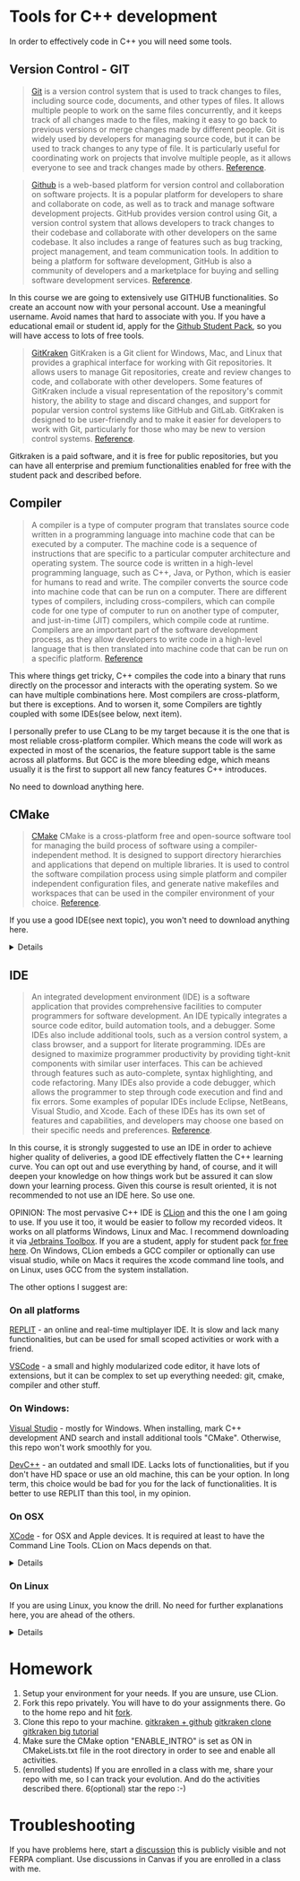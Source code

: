# Tools for C++ development

In order to effectively code in C++ you will need some tools.

## Version Control - GIT 

> [Git](https://git-scm.com/downloads) is a version control system that is used to track changes to files, including 
source code, documents, and other types of files. It allows multiple people to work on the same files concurrently, 
and it keeps track of all changes made to the files, making it easy to go back to previous versions or merge changes 
made by different people. Git is widely used by developers for managing source code, but it can be used to track changes
to any type of file. It is particularly useful for coordinating work on projects that involve multiple 
people, as it allows everyone to see and track changes made by others. [Reference](https://chat.openai.com/).

> [Github](https://github.com) is a web-based platform for version control and collaboration on software 
projects. It is a popular platform for developers to share and collaborate on code, as well as to track and manage 
software development projects. GitHub provides version control using Git, a version control system that allows 
developers to track changes to their codebase and collaborate with other developers on the same codebase. It also
includes a range of features such as bug tracking, project management, and team communication tools. In addition to 
being a platform for software development, GitHub is also a community of developers and a marketplace for buying and 
selling software development services. [Reference](https://chat.openai.com/).

In this course we are going to extensively use GITHUB functionalities. So create an account now with your 
personal account. Use a meaningful username. Avoid names that hard to associate with you. If you have a educational 
email or student id, apply for the [Github Student Pack](https://education.github.com/pack), so you will have access 
to lots of free tools.

> [GitKraken](https://www.gitkraken.com/) GitKraken is a Git client for Windows, Mac, and Linux that provides a 
graphical interface for working with Git repositories. It allows users to manage Git repositories, create and review 
changes to code, and collaborate with other developers. Some features of GitKraken include a visual representation 
of the repository's commit history, the ability to stage and discard changes, and support for popular version 
control systems like GitHub and GitLab. GitKraken is designed to be user-friendly and to make it easier for 
developers to work with Git, particularly for those who may be new to version control systems. 
[Reference](https://chat.openai.com/).

Gitkraken is a paid software, and it is free for public repositories, but you can have all enterprise and premium
functionalities enabled for free with the student pack and described before.  

## Compiler
> A compiler is a type of computer program that translates source code written in a programming language into machine 
code that can be executed by a computer. The machine code is a sequence of instructions that are specific to a 
particular computer architecture and operating system. The source code is written in a high-level programming 
language, such as C++, Java, or Python, which is easier for humans to read and write. The compiler converts the 
source code into machine code that can be run on a computer. There are different types of compilers, including 
cross-compilers, which can compile code for one type of computer to run on another type of computer, and 
just-in-time (JIT) compilers, which compile code at runtime. Compilers are an important part of the software 
development process, as they allow developers to write code in a high-level language that is then translated into 
machine code that can be run on a specific platform. [Reference](https://chat.openai.com/)

This where things get tricky, C++ compiles the code into a binary that runs directly on the processor and interacts 
with the operating system. So we can have multiple combinations here. Most compilers are cross-platform, but there 
is exceptions. And to worsen it, some Compilers are tightly coupled with some IDEs(see below, next item). 

I personally prefer to use CLang to be my target because it is the one that is most reliable cross-platform 
compiler. Which means the code will work as expected in most of the scenarios, the feature support table is the same 
across all platforms. But GCC is the more bleeding edge, which means usually it is the first to support all new 
fancy features C++ introduces.

No need to download anything here.

## CMake
> [CMake](https://cmake.org/) CMake is a cross-platform free and open-source software tool for managing the build 
process of software using a compiler-independent method. It is designed to support directory hierarchies and 
applications that depend on multiple libraries. It is used to control the software compilation process using simple 
platform and compiler independent configuration files, and generate native makefiles and workspaces that can be used in the compiler environment of your choice. [Reference](https://chat.openai.com/).

If you use a good IDE(see next topic), you won't need to download anything here. 

<details>
CMake is typically used in conjunction with native build environments such as Make, Ninja, or Visual Studio. It can 
also generate project files for IDEs such as Eclipse, Xcode, and Visual Studio.

Here is a simple example of a CMakeLists.txt file that can be used to build a program called "myproject" that consists of a single source file called "main.cpp":

```cmake
cmake_minimum_required(VERSION 3.10)
project(myproject)
add_executable(myproject main.cpp)
```

To build the project, you would first generate a build directory, and then run CMake to build the files using the 
detected compiler or IDE:
```bash
cmake -S. -Bbuild
cmake --build build -j20
```
This will create a Makefile or a Visual Studio solution file in the build directory, depending on your platform and compiler. You can then use the native build tools to build the project by running "make" or opening the solution file in Visual Studio.

CMake provides many options and variables that can be used to customize the build process, such as setting compiler flags, specifying dependencies, and configuring installation targets. You can learn more about CMake by reading the documentation at https://cmake.org/.
</details>

## IDE

> An integrated development environment (IDE) is a software application that provides comprehensive facilities to 
computer programmers for software development. An IDE typically integrates a source code editor, build automation 
tools, and a debugger. Some IDEs also include additional tools, such as a version control system, a class browser, 
and a support for literate programming. IDEs are designed to maximize programmer productivity by providing tight-knit
components with similar user interfaces. This can be achieved through features such as auto-complete, syntax
highlighting, and code refactoring. Many IDEs also provide a code debugger, which allows the programmer to step through
code execution and find and fix errors. Some examples of popular IDEs include Eclipse, NetBeans, Visual Studio, and
Xcode. Each of these IDEs has its own set of features and capabilities, and developers may choose one based on their
specific needs and preferences. [Reference](https://chat.openai.com/).

In this course, it is strongly suggested to use an IDE in order to achieve higher quality of deliveries, a good IDE 
effectively flatten the C++ learning curve. You can opt out and use everything by hand, of course, and it will deepen 
your knowledge on how things work but be assured it can slow down your learning process. Given this course is result 
oriented, it is not recommended to not use an IDE here. So use one.

OPINION: The most pervasive C++ IDE is [CLion](https://www.jetbrains.com/clion/) and this the one I am going to use. If 
you use it too, it would be easier to follow my recorded videos. It works on all platforms Windows, Linux and Mac. I 
recommend downloading it via [Jetbrains Toolbox](https://www.jetbrains.com/toolbox-app/). If you are a student, apply
for student pack [for free here](https://www.jetbrains.com/community/education/#students). On Windows, CLion embeds 
a GCC compiler or optionally can use visual studio, while on Macs it requires the xcode command line tools, and on 
Linux, uses GCC from the system installation.

The other options I suggest are:

### On all platforms

[REPLIT](https://replit.com/) - an online and real-time multiplayer IDE. It is slow and lack many functionalities, 
but can be used for small scoped activities or work with a friend.

[VSCode](https://code.visualstudio.com/) - a small and highly modularized code editor, it have lots of extensions, 
but it can be complex to set up everything needed: git, cmake, compiler and other stuff.

### On Windows:
[Visual Studio](https://visualstudio.microsoft.com/) - mostly for Windows. When installing, mark C++ development AND 
search and install additional tools "CMake". Otherwise, this repo won't work smoothly for you.

[DevC++](https://www.bloodshed.net/) - an outdated and small IDE. Lacks lots of functionalities, but if you don't 
have HD space or use an old machine, this can be your option. In long term, this choice would be bad for you for the 
lack of functionalities. It is better to use REPLIT than this tool, in my opinion.

### On OSX

[XCode](https://developer.apple.com/xcode/) - for OSX and Apple devices. It is required at least to have the Command 
Line Tools. CLion on Macs depends on that. 
<details>
Xcode Command Line Tools is a small suite of software development tools that are installed on your Mac along with Xcode. These tools include the GCC compiler, which is used to compile C and C++ programs, as well as other tools such as Make and GDB, which are used for debugging and development. The Xcode Command Line Tools are necessary for working with projects from the command line, as well as for using certain software development tools such as Homebrew.

To install the Xcode Command Line Tools, you need to have Xcode installed on your Mac. To check if Xcode is already installed, open a Terminal window and type:

```xcode-select -p```

If Xcode is already installed, this command will print the path to the Xcode developer directory. If Xcode is not installed, you will see a message saying "xcode-select: error: command line tools are not installed, use xcode-select --install to install."

To install the Xcode Command Line Tools, open a Terminal window and type:

```xcode-select --install```

This will open a window that prompts you to install the Xcode Command Line Tools. Follow the prompts to complete the installation.

Once the Xcode Command Line Tools are installed, you can use them from the command line by typing commands such as gcc, make, and gdb. You can also use them to install and manage software packages with tools like Homebrew.
</details>

### On Linux

If you are using Linux, you know the drill. No need for further explanations here, you are ahead of the others. 
<details>
If you are using an Ubuntu distro, you can try this to install most of the tools you will need here:

```console
  sudo apt-get update && sudo apt-get install -y build-essential git cmake lcov xcb libx11-dev libx11-xcb-dev 
  libxcb-randr0-dev
```

You will have a plethora of editors and IDEs. The one I can suggest is the VSCode, Code::Blocks or KDevelop. But I 
really prefer CLion.
</details>

# Homework

1. Setup your environment for your needs. If you are unsure, use CLion. 
2. Fork this repo privately. You will have to do your assignments there. Go to the home repo and hit
[fork](https://github.com/InfiniBrains/Introduction-to-Game-Programming-With-CPP/fork).
3. Clone this repo to your machine. [gitkraken + github](https://www.youtube.com/watch?v=5nhNfMcczlQ)
[gitkraken clone](https://www.youtube.com/watch?v=Mxd-0dO2uyI)
[gitkraken big tutorial](https://www.youtube.com/watch?v=ceT3pm5hYvs)
4. Make sure the CMake option "ENABLE_INTRO" is set as ON in CMakeLists.txt file in the root directory in order to see 
   and enable all activities.
5. (enrolled students) If you are enrolled in a class with me, share your repo with me, so I can track your evolution.
And do the activities described there.
6(optional) star the repo :-)

# Troubleshooting
If you have problems here, start a
[discussion](https://github.com/InfiniBrains/Introduction-to-Game-Programming-With-CPP/discussions) this is publicly 
visible and not FERPA compliant. Use discussions in Canvas if you are enrolled in a class with me.